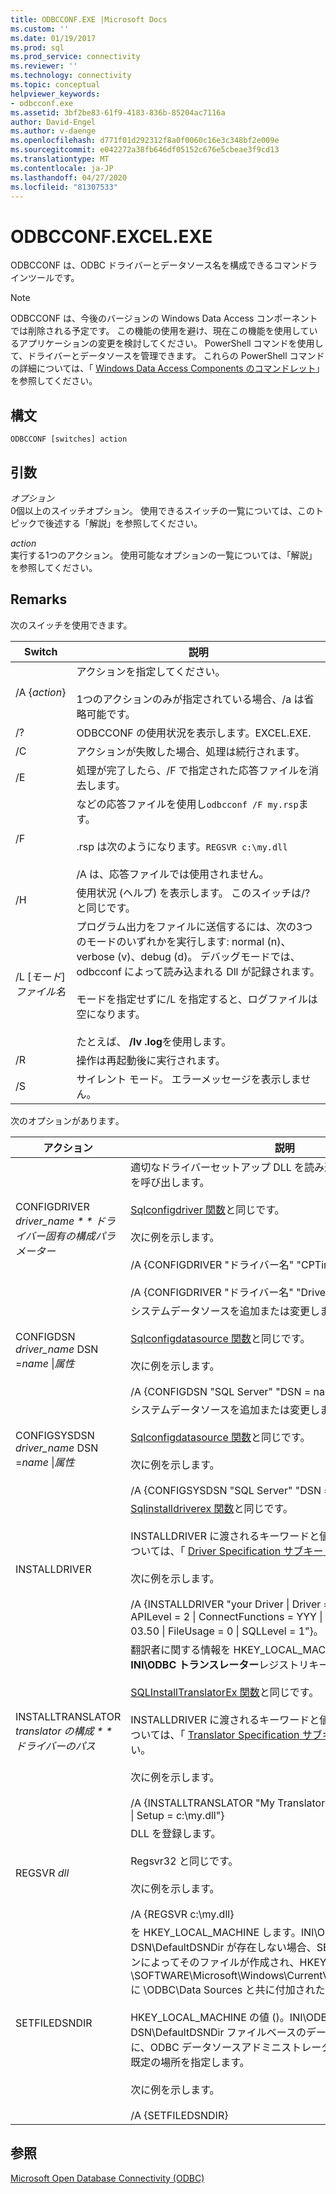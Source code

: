 ```yaml
---
title: ODBCCONF.EXE |Microsoft Docs
ms.custom: ''
ms.date: 01/19/2017
ms.prod: sql
ms.prod_service: connectivity
ms.reviewer: ''
ms.technology: connectivity
ms.topic: conceptual
helpviewer_keywords:
- odbcconf.exe
ms.assetid: 3bf2be83-61f9-4183-836b-85204ac7116a
author: David-Engel
ms.author: v-daenge
ms.openlocfilehash: d771f01d292312f8a0f0060c16e3c348bf2e009e
ms.sourcegitcommit: e042272a38fb646df05152c676e5cbeae3f9cd13
ms.translationtype: MT
ms.contentlocale: ja-JP
ms.lasthandoff: 04/27/2020
ms.locfileid: "81307533"
---
```

# <a name="odbcconfexe"></a>ODBCCONF.EXCEL.EXE
ODBCCONF は、ODBC ドライバーとデータソース名を構成できるコマンドラインツールです。  
  
> [!NOTE]  
>  ODBCCONF は、今後のバージョンの Windows Data Access コンポーネントでは削除される予定です。 この機能の使用を避け、現在この機能を使用しているアプリケーションの変更を検討してください。 PowerShell コマンドを使用して、ドライバーとデータソースを管理できます。 これらの PowerShell コマンドの詳細については、「 [Windows Data Access Components のコマンドレット](/powershell/module/wdac)」を参照してください。  
  
## <a name="syntax"></a>構文  
  
```console  
ODBCCONF [switches] action  
```  
  
## <a name="arguments"></a>引数  
 *オプション*  
 0個以上のスイッチオプション。 使用できるスイッチの一覧については、このトピックで後述する「解説」を参照してください。  
  
 *action*  
 実行する1つのアクション。 使用可能なオプションの一覧については、「解説」を参照してください。  
  
## <a name="remarks"></a>Remarks  
 次のスイッチを使用できます。  
  
|Switch|説明|  
|------------|-----------------|  
|/A {*action*}|アクションを指定してください。<br /><br /> 1つのアクションのみが指定されている場合、/a は省略可能です。|  
|/?|ODBCCONF の使用状況を表示します。EXCEL.EXE.|  
|/C|アクションが失敗した場合、処理は続行されます。|  
|/E|処理が完了したら、/F で指定された応答ファイルを消去します。|  
|/F|などの応答ファイルを使用し`odbcconf /F my.rsp`ます。<br /><br /> .rsp は次のようになります。`REGSVR c:\my.dll`<br /><br /> /A は、応答ファイルでは使用されません。|  
|/H|使用状況 (ヘルプ) を表示します。 このスイッチは/? と同じです。|  
|/L [*モード*]*ファイル名*|プログラム出力をファイルに送信するには、次の3つのモードのいずれかを実行します: normal (n)、verbose (v)、debug (d)。 デバッグモードでは、odbcconf によって読み込まれる Dll が記録されます。<br /><br /> モードを指定せずに/L を指定すると、ログファイルは空になります。<br /><br /> たとえば、 **/lv .log**を使用します。|  
|/R|操作は再起動後に実行されます。|  
|/S|サイレント モード。 エラーメッセージを表示しません。|  
  
 次のオプションがあります｡  
  
|アクション|説明|  
|------------|-----------------|  
|CONFIGDRIVER *driver_name * * ドライバー固有の構成パラメーター*|適切なドライバーセットアップ DLL を読み込み、 **configdriver**関数を呼び出します。<br /><br /> [Sqlconfigdriver 関数](../odbc/reference/syntax/sqlconfigdriver-function.md)と同じです。<br /><br /> 次に例を示します。<br /><br /> /A {CONFIGDRIVER "ドライバー名" "CPTimeout = 60"}<br /><br /> /A {CONFIGDRIVER "ドライバー名" "DriverODBCVer = 03.80"}|  
|CONFIGDSN *driver_name* DSN =*name* &#124;*属性*|システムデータソースを追加または変更します。<br /><br /> [Sqlconfigdatasource 関数](../odbc/reference/syntax/sqlconfigdatasource-function.md)と同じです。<br /><br /> 次に例を示します。<br /><br /> /A {CONFIGDSN "SQL Server" "DSN = name &#124; Server = srv"}|  
|CONFIGSYSDSN *driver_name* DSN =*name* &#124;*属性*|システムデータソースを追加または変更します。<br /><br /> [Sqlconfigdatasource 関数](../odbc/reference/syntax/sqlconfigdatasource-function.md)と同じです。<br /><br /> 次に例を示します。<br /><br /> /A {CONFIGSYSDSN "SQL Server" "DSN = name &#124; Server = srv"}|  
|INSTALLDRIVER|[Sqlinstalldriverex 関数](../odbc/reference/syntax/sqlinstalldriverex-function.md)と同じです。<br /><br /> INSTALLDRIVER に渡されるキーワードと値のペアの構文の詳細については、「 [Driver Specification サブキー](../odbc/reference/install/driver-specification-subkeys.md)」を参照してください。<br /><br /> 次に例を示します。<br /><br /> /A {INSTALLDRIVER "your Driver &#124; Driver = c:\. dll &#124; Setup &#124; = APILevel = 2 &#124; ConnectFunctions = YYY &#124; DriverODBCVer = 03.50 &#124; FileUsage = 0 &#124; SQLLevel = 1"}。|  
|INSTALLTRANSLATOR *translator の構成 * * ドライバーのパス*|翻訳者に関する情報を HKEY_LOCAL_MACHINE に追加し**ます。INI\ODBC トランスレーター**レジストリキー。<br /><br /> [SQLInstallTranslatorEx 関数](../odbc/reference/syntax/sqlinstalltranslatorex-function.md)と同じです。<br /><br /> INSTALLDRIVER に渡されるキーワードと値のペアの構文の詳細については、「 [Translator Specification サブキー](../odbc/reference/install/translator-specification-subkeys.md)」を参照してください。<br /><br /> 次に例を示します。<br /><br /> /A {INSTALLTRANSLATOR "My Translator &#124; Translator = c:\my.dll &#124; Setup = c:\my.dll"}|  
|REGSVR *dll*|DLL を登録します。<br /><br /> Regsvr32 と同じです。<br /><br /> 次に例を示します。<br /><br /> /A {REGSVR c:\my.dll}|  
|SETFILEDSNDIR|を HKEY_LOCAL_MACHINE します。INI\ODBC File DSN\DefaultDSNDir が存在しない場合、SETFILEDSNDIR アクションによってそのファイルが作成され、HKEY_LOCAL_MACHINE \SOFTWARE\Microsoft\Windows\CurrentVersion\CommonFilesDir に \ODBC\Data Sources と共に付加された値が割り当てられます。<br /><br /> HKEY_LOCAL_MACHINE の値 (\)。INI\ODBC File DSN\DefaultDSNDir ファイルベースのデータソースを作成するときに、ODBC データソースアドミニストレーターによって使用される既定の場所を指定します。<br /><br /> 次に例を示します。<br /><br /> /A {SETFILEDSNDIR}|  
  
## <a name="see-also"></a>参照  
 [Microsoft Open Database Connectivity (ODBC)](../odbc/microsoft-open-database-connectivity-odbc.md)
